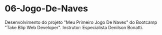 # 06-Jogo-De-Naves
Desenvolvimento do projeto "Meu Primeiro Jogo De Naves" do Bootcamp "Take Blip Web Developer". Instrutor: Especialista  Denilson Bonatti.
